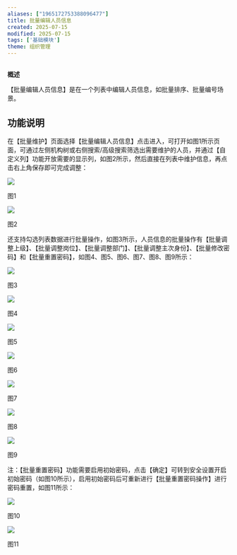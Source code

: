 ```yaml
---
aliases: ["1965172753388096477"]
title: 批量编辑人员信息
created: 2025-07-15
modified: 2025-07-15
tags: ['基础模块']
theme: 组织管理
---
```


##

**概述**

【批量编辑人员信息】是在一个列表中编辑人员信息，如批量排序、批量编号场景。

## **功能说明**

在【批量维护】页面选择【批量编辑人员信息】点击进入，可打开如图1所示页面，可通过左侧机构树或右侧搜索/高级搜索筛选出需要维护的人员，并通过【自定义列】功能开放需要的显示列，如图2所示，然后直接在列表中维护信息，再点击右上角保存即可完成调整：

![](e610ac2f9bbc7df51d5c288431391117.jpg)

图1

![](5b7fd0edd9af7db23d7e82d48070280a.jpg)

图2

还支持勾选列表数据进行批量操作，如图3所示，人员信息的批量操作有【批量调整上级】、【批量调整岗位】、【批量调整部门】、【批量调整主次身份】、【批量修改密码】和【批量重置密码】，如图4、图5、图6、图7、图8、图9所示：

![](41bafc52c42cd848f6d8ad770e78c50a.jpg)

图3

![](43cfcac2b2aba1301e9f6afd8f3c3115.jpg)

图4

![](4299f63e231d8dd39a3d7ef3d28413d9.jpg)

图5

![](9ab6592ca772fbf40fdb7b15847b1cf8.jpg)

图6

![](5365fbcd1f0d33f947c5247c6fc4bd02.jpg)

图7

![](33a7e186889cc7b5dfa127ded850f0d4.jpg)

图8

![](ef4d7ad7a9c4a19bb3f3ad1d3691f9d4.jpg)

图9

注：【批量重置密码】功能需要启用初始密码，点击【确定】可转到安全设置开启初始密码（如图10所示），启用初始密码后可重新进行【批量重置密码操作】进行密码重置，如图11所示：

![](647bfb4955eb367c09b8802e908e30ff.jpg)

图10

![](907b9629d40ce0f0fa18586f912253aa.jpg)

图11